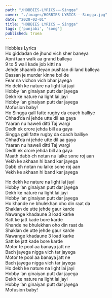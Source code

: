 ```yaml
---
path: "/HOBBIES-LYRICS-–-Singga"
cover: "./images/HOBBIES-LYRICS-–-Singga.jpg"
date: "2020-02-01"
title: "HOBBIES LYRICS – Singga"
tags: ['punjabi', 'song']
published: truea
---
```

  
Hobbies Lyrics  
Ho giddadan de jhund vich sher baneya  
Apni taan walk aa grand balleya  
9 to 5 wali kade job kitti na  
Jehde shaamb deyan pushtan di land balleya  
Dassan je murder kinne bol de  
Fear na vichon vich bhar jayega  
Ho dekh ke nature na light lai jayi  
Hobby ‘an ginaiyan putt dar jayega  
Dekh ke nature na light lai jayi  
Hobby ‘an ginaiyan putt dar jayega  
Mofusion baby!  
Ho Singga gall fatte rugby da coach balliye  
Chhad’da ni jehde utte dil aa gaya  
Yaaran nu haweli ditti Taj wargi  
Dedh ek crore jehda bill aa gaya  
Singga gall fatte rugby da coach balliye  
Chhad’da ni jehde utte dil aa gaya  
Yaaran nu haweli ditti Taj wargi  
Dedh ek crore jehda bill aa gaya  
Maath dabb ch notan nu laike sone roj aan  
Vekh ke akhaan hi band kar jayega  
Dabb ch notan nu laike sone roj aan  
Vekh ke akhaan hi band kar jayega  
  
  
  
  
  
  
Ho dekh ke nature na light lai jayi  
Hobby ‘an ginaiyan putt dar jayega  
Dekh ke nature na light lai jayi  
Hobby ‘an ginaiyan putt dar jayega  
Ho khande ne bhulekhan oho din raat da  
Shaklan de utte jehde gaur karde  
Nawange khadaune 3 load karke  
Satt ke jatt kade bore karde  
Khande ne bhulekhan oho din raat da  
Shaklan de utte jehde gaur karde  
Nawange khadaune 3 load karke  
Satt ke jatt kade bore karde  
Motor te pool aa banaya jatt ne  
Bach jayega nigga vich tar jayega  
Motor te pool aa banaya jatt ne  
Bach jayega nigga vich tar jayega  
Ho dekh ke nature na light lai jayi  
Hobby ‘an ginaiyan putt dar jayega  
Dekh ke nature na light lai jayi  
Hobby ‘an ginaiyan putt dar jayega  
Mofusion baby!  

